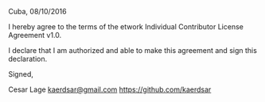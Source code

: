 Cuba, 08/10/2016

I hereby agree to the terms of the etwork Individual Contributor License
Agreement v1.0.

I declare that I am authorized and able to make this agreement and sign this
declaration.

Signed,

Cesar Lage kaerdsar@gmail.com https://github.com/kaerdsar
